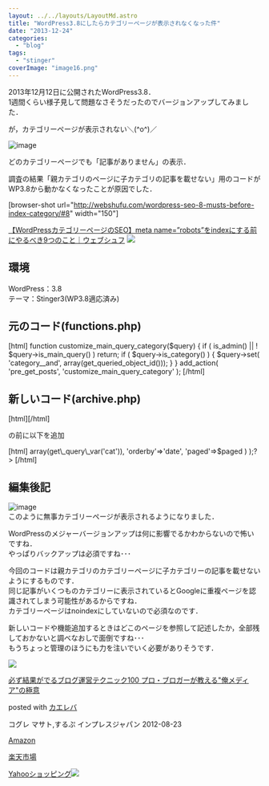 ```yaml
---
layout: ../../layouts/LayoutMd.astro
title: "WordPress3.8にしたらカテゴリーページが表示されなくなった件"
date: "2013-12-24"
categories: 
  - "blog"
tags: 
  - "stinger"
coverImage: "image16.png"
---
```


2013年12月12日に公開されたWordPress3.8．  
1週間くらい様子見して問題なさそうだったのでバージョンアップしてみました．

が，カテゴリーページが表示されない＼(^o^)／

![image](images/image16.png "image")

どのカテゴリーページでも「記事がありません」の表示．

調査の結果「親カテゴリのページに子カテゴリの記事を載せない」用のコードがWP3.8から動かなくなったことが原因でした．

\[browser-shot url="http://webshufu.com/wordpress-seo-8-musts-before-index-category/#8" width="150"\]

[【WordPressカテゴリーページのSEO】meta name=”robots”をindexにする前にやるべき9つのこと｜ウェブシュフ](http://webshufu.com/wordpress-seo-8-musts-before-index-category/#8) [![](http://b.hatena.ne.jp/entry/image/http://webshufu.com/wordpress-seo-8-musts-before-index-category/#8)](http://b.hatena.ne.jp/entry/http://webshufu.com/wordpress-seo-8-musts-before-index-category/#8)

## 環境

WordPress：3.8  
テーマ：Stinger3(WP3.8適応済み)

## 元のコード(functions.php)

\[html\] function customize\_main\_query\_category($query) { if ( is\_admin() || ! $query->is\_main\_query() ) return; if ( $query->is\_category() ) { $query->set( 'category\_\_and', array(get\_queried\_object\_id())); } } add\_action( 'pre\_get\_posts', 'customize\_main\_query\_category' ); \[/html\]  
  

## 新しいコード(archive.php)

\[html\]<?php if ( have\_posts() ) : while ( have\_posts() ) : the\_post(); ?>\[/html\]  
  

の前に以下を追加

\[html\] <?php global $paged; query\_posts( array( 'category\_\_and'=> array(get\_query\_var('cat')), 'orderby'=>'date', 'paged'=>$paged ) );?> \[/html\]  
  

## 編集後記

![image](images/image17.png "image")   
このように無事カテゴリーページが表示されるようになりました．

WordPressのメジャーバージョンアップは何に影響でるかわからないので怖いですね．  
やっぱりバックアップは必須ですね･･･

今回のコードは親カテゴリのカテゴリーページに子カテゴリーの記事を載せないようにするものです．  
同じ記事がいくつものカテゴリーに表示されているとGoogleに重複ページを認識されてしまう可能性があるからですね．  
カテゴリーページはnoindexにしていないので必須なのです．

新しいコードや機能追加するときはどこのページを参照して記述したか，全部残しておかないと調べなおしで面倒ですね･･･  
もうちょっと管理のほうにも力を注いでいく必要がありそうです．

[![](images/51R5X8BZm-L._SL160_.jpg)](https://www.amazon.co.jp/exec/obidos/ASIN/B009NQ7MGM/mizuka123-22/ref=nosim/)

[必ず結果がでるブログ運営テクニック100 プロ・ブロガーが教える"俺メディア"の極意](https://www.amazon.co.jp/exec/obidos/ASIN/B009NQ7MGM/mizuka123-22/ref=nosim/)

posted with [カエレバ](http://kaereba.com)

コグレ マサト,するぷ インプレスジャパン 2012-08-23

[Amazon](http://www.amazon.co.jp/gp/search?keywords=%8B%C9%88%D3%20%83u%83%8D%83O%89%5E%89c%83e%83N%83j%83b%83N100&__mk_ja_JP=%83J%83%5E%83J%83i&tag=mizuka123-22 "アマゾン")

[楽天市場](http://hb.afl.rakuten.co.jp/hgc/032b53ee.4b34c5ee.0f4a541e.f440145e/?pc=http%3A%2F%2Fsearch.rakuten.co.jp%2Fsearch%2Fmall%2F%25E6%25A5%25B5%25E6%2584%258F%2520%25E3%2583%2596%25E3%2583%25AD%25E3%2582%25B0%25E9%2581%258B%25E5%2596%25B6%25E3%2583%2586%25E3%2582%25AF%25E3%2583%258B%25E3%2583%2583%25E3%2582%25AF100%2F-%2Ff.1-p.1-s.1-sf.0-st.A-v.2%3Fx%3D0%26scid%3Daf_ich_link_urltxt%26m%3Dhttp%3A%2F%2Fm.rakuten.co.jp%2F "楽天市場")

[Yahooショッピング![](//ad.jp.ap.valuecommerce.com/servlet/gifbanner?sid=3066752&pid=881990642)](//ck.jp.ap.valuecommerce.com/servlet/referral?sid=3066752&pid=881990642&vc_url=http%3A%2F%2Fshopping.search.yahoo.co.jp%2Fsearch%3FuIv%3Don%26ei%3DUTF-8%26tab_ex%3Dcommerce%26slider%3D0%26va%3D%25E6%25A5%25B5%25E6%2584%258F%2520%25E3%2583%2596%25E3%2583%25AD%25E3%2582%25B0%25E9%2581%258B%25E5%2596%25B6%25E3%2583%2586%25E3%2582%25AF%25E3%2583%258B%25E3%2583%2583%25E3%2582%25AF100 "Yahooショッピング")
